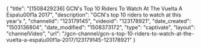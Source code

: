 {
    "title": "[1508429236] GCN's Top 10 Riders To Watch At The Vuelta A Espa\u00f1a 2017",
    "description": "GCN's top 10 riders to watch at this year's ",
    "channelid": "123179145",
    "videoid": "123178921",
    "date_created": "1503136804",
    "date_modified": "1508373172",
    "type": "captivate",
    "layout": "channelVideo",
    "url": "\/gcn-channel\/gcn-s-top-10-riders-to-watch-at-the-vuelta-a-espa\u00f1a-2017\/123179145-123178921"
}